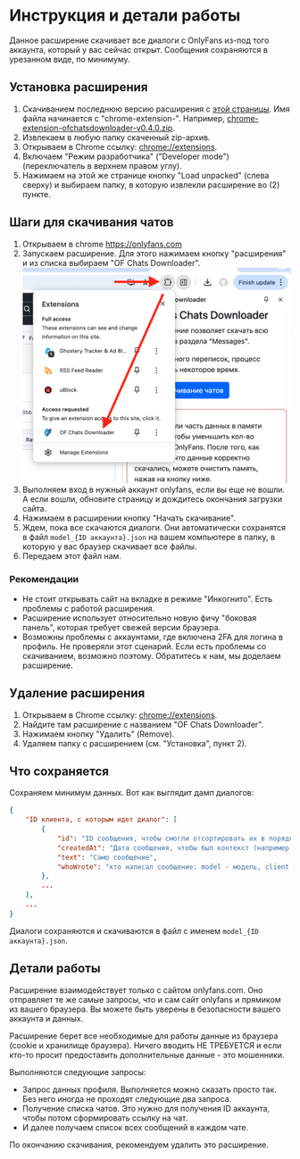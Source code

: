# Инструкция и детали работы

Данное расширение скачивает все диалоги с OnlyFans из-под того аккаунта, который у вас сейчас открыт. Сообщения сохраняются в урезанном виде, по минимуму.


## Установка расширения

1. Скачиванием последнюю версию расширения с [этой страницы](https://github.com/baffolobill/chrome-extension-ofchatsdownloader/releases). Имя файла начинается с "chrome-extension-". Например, [chrome-extension-ofchatsdownloader-v0.4.0.zip](https://github.com/baffolobill/chrome-extension-ofchatsdownloader/releases/download/v0.4.0/chrome-extension-ofchatsdownloader-v0.4.0.zip).
2. Извлекаем в любую папку скаченный zip-архив.
3. Открываем в Chrome ссылку: [chrome://extensions](chrome://extensions).
4. Включаем "Режим разработчика" ("Developer mode") (переключатель в верхнем правом углу).
5. Нажимаем на этой же странице кнопку "Load unpacked" (слева сверху) и выбираем папку, в которую извлекли расширение во (2) пункте.


## Шаги для скачивания чатов

1. Открываем в chrome https://onlyfans.com
2. Запускаем расширение. Для этого нажимаем кнопку "расширения" и из списка выбираем "OF Chats Downloader".
![Run Extension](./images/run_extension.png)
3. Выполняем вход в нужный аккаунт onlyfans, если вы еще не вошли. А если вошли, обновите страницу и дождитесь окончания загрузки сайта.
4. Нажимаем в расширении кнопку "Начать скачивание".
5. Ждем, пока все скачаются диалоги. Они автоматически сохранятся в файл `model_{ID аккаунта}.json` на вашем компьютере в папку, в которую у вас браузер скачивает все файлы.
6. Передаем этот файл нам.

### Рекомендации

- Не стоит открывать сайт на вкладке в режиме "Инкогнито". Есть проблемы с работой расширения.
- Расширение использует относительно новую фичу "боковая панель", которая требует свежей версии браузера.
- Возможны проблемы с аккаунтами, где включена 2FA для логина в профиль. Не проверяли этот сценарий. Если есть проблемы со скачиванием, возможно поэтому. Обратитесь к нам, мы доделаем расширение.

## Удаление расширения

1. Открываем в Chrome ссылку: [chrome://extensions](chrome://extensions).
2. Найдите там расширение с названием "OF Chats Downloader".
3. Нажимаем кнопку "Удалить" (Remove).
4. Удаляем папку с расширением (см. "Установка", пункт 2).


## Что сохраняется

Сохраняем минимум данных. Вот как выглядит дамп диалогов:

```json
{
    "ID клиента, с которым идет диалог": [
        {
            "id": "ID сообщения, чтобы смогли отсортировать их в порядке написания",
            "createdAt": "Дата сообщения, чтобы был контекст (например, диалог на 8 марта)",
            "text": "Само сообщение",
            "whoWrote": "кто написал сообщение: model - модель, client - клиент, other - кто-то другой"
        },
        ...
    ],
    ...
}
```

Диалоги сохраняются и скачиваются в файл с именем `model_{ID аккаунта}.json`.


## Детали работы

Расширение взаимодействует только с сайтом onlyfans.com. Оно отправляет те же самые запросы, что и сам сайт onlyfans и прямиком из вашего браузера. Вы можете быть уверены в безопасности вашего аккаунта и данных.

Расширение берет все необходимые для работы данные из браузера (cookie и хранилище браузера). Ничего вводить НЕ ТРЕБУЕТСЯ и если кто-то просит предоставить дополнительные данные - это мошенники.

Выполняются следующие запросы:
- Запрос данных профиля. Выполняется можно сказать просто так. Без него иногда не проходят следующие два запроса.
- Получение списка чатов. Это нужно для получения ID аккаунта, чтобы потом сформировать ссылку на чат.
- И далее получаем список всех сообщений в каждом чате.

По окончанию скачивания, рекомендуем удалить это расширение.